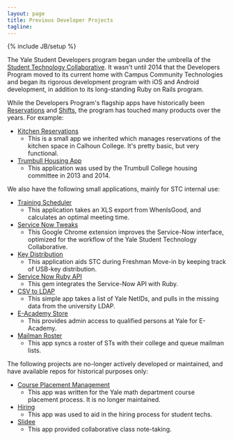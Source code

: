 ```yaml
---
layout: page
title: Previous Developer Projects
tagline: 
---
```

{% include JB/setup %}

The Yale Student Developers program began under the umbrella of the [Student Technology Collaborative](http://www.yale.edu/stc). It wasn't until 2014 that the Developers Program moved to its current home with Campus Community Technologies and began its rigorous development program with iOS and Android development, in addition to its long-standing Ruby on Rails program.

While the Developers Program's flagship apps have historically been [Reservations](https://github.com/YaleSTC/reservations) and [Shifts](https://github.com/YaleSTC/shifts), the program has touched many products over the years. For example:

- [Kitchen Reservations](https://github.com/YaleSTC/kitchen-reservations)
  - This is a small app we inherited which manages reservations of the kitchen space in Calhoun College. It's pretty basic, but very functional.
- [Trumbull Housing App](https://github.com/YaleSTC/housing)
  - This application was used by the Trumbull College housing committee in 2013 and 2014.

We also have the following small applications, mainly for STC internal use:

- [Training Scheduler](https://github.com/YaleSTC/training_scheduler)
  - This application takes an XLS export from WhenIsGood, and calculates an optimal meeting time.
- [Service Now Tweaks](https://github.com/YaleSTC/Service-Now-Tweaks)
  - This Google Chrome extension improves the Service-Now interface, optimized for the workflow of the Yale Student Technology Collaborative.
- [Key Distribution](https://github.com/YaleSTC/key_distribution_v2)
  - This application aids STC during Freshman Move-in by keeping track of USB-key distribution.
- [Service Now Ruby API](https://github.com/YaleSTC/service_now)
  - This gem integrates the Service-Now API with Ruby.
- [CSV to LDAP](https://github.com/YaleSTC/csv-to-ldap)
  - This simple app takes a list of Yale NetIDs, and pulls in the missing data from the university LDAP.
- [E-Academy Store](https://github.com/YaleSTC/eacademy_store)
  - This provides admin access to qualified persons at Yale for E-Academy.
- [Mailman Roster](https://github.com/YaleSTC/mailman_roster)
  - This app syncs a roster of STs with their college and queue mailman lists.

The following projects are no-longer actively developed or maintained, and have available repos for historical purposes only:

- [Course Placement Management](https://github.com/YaleSTC/course_placement_management)
  - This app was written for the Yale math department course placement process. It is no longer maintained.
- [Hiring](https://github.com/YaleSTC/hiring)
  - This app was used to aid in the hiring process for student techs.
- [Slidee](https://github.com/YaleSTC/Slidee)
  - This app provided collaborative class note-taking.
